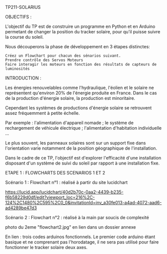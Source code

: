 TP211-SOLARIUS


OBJECTIFS :


L'objectif du TP est de construire un programme en Python et en Arduino permetant de changer la position du tracker solaire, pour qu'il puisse suivre la course du soleil.

Nous découperons la phase de développement en 3 étapes distinctes:

    Créez un Flowchart pour chacun des sénarios suivant.
    Prendre contrôle des Servos Moteurs
    Faire interagir les moteurs en fonction des résultats de capteurs de luminosités


INTRODUCTION :


Les énergies renouvelables comme l'hydraulique, l'éolien et le solaire ne représentent qu'environ 20% de l'énergie produite en France.
Dans le cas de la production d'énergie solaire, la production est minoritaire.

Cependant les systèmes de productions d'énergie solaire se retrouvent assez fréquemment à petite échelle.

Par exemple :
    l'alimentation d'appareil nomade ;
    le système de rechargement de véhicule électrique ;
    l'alimentation d'habitation individuelle ...

Le plus souvent, les panneaux solaires sont sur un support fixe dans l'orientation varie notamment de la position géographique de l'installation.

Dans le cadre de ce TP, l'objectif est d'explorer l'efficacité d'une installation disposant d'un système de suivi du soleil par rapport à une installation fixe.


ETAPE 1 : FLOWCHARTS DES SCENARIOS 1 ET 2


Scénario 1 :
Flowchart n°1 : réalisé à partir du site lucidchart

https://lucid.app/lucidchart/40d2b70c-0aa2-4439-b235-f6b58229d0df/edit?viewport_loc=216%2C-124%2C1480%2C595%2C0_0&invitationId=inv_a30fe013-a4ad-4072-aad6-ad4289be47d3

Scénario 2 :
Flowchart n°2 : réalisé à la main par soucis de complexité

photo du 2eme "flowchart2.jpg" en lien dans un dossier annexe 


En lien : trois codes arduinos fonctionnels. Le premier code arduino étant basique et ne comprenant pas l'horodatage, il ne sera pas utilisé pour faire
fonctionner le tracker solaire deux axes.
